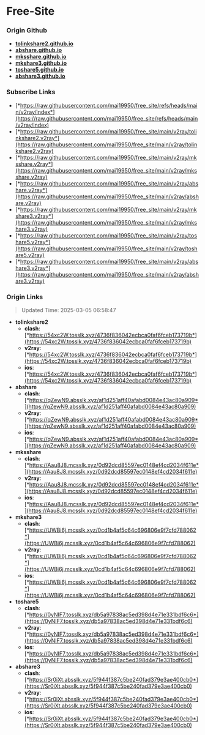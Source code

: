 # Free-Site

### Origin Github

- [**tolinkshare2.github.io**](https://github.com/tolinkshare2/tolinkshare2.github.io)
- [**abshare.github.io**](https://github.com/abshare/abshare.github.io)
- [**mksshare.github.io**](https://github.com/mksshare/mksshare.github.io)
- [**mkshare3.github.io**](https://github.com/mkshare3/mkshare3.github.io)
- [**toshare5.github.io**](https://github.com/toshare5/toshare5.github.io)
- [**abshare3.github.io**](https://github.com/abshare3/abshare3.github.io)

### Subscribe Links

- [*https://raw.githubusercontent.com/mai19950/free_site/refs/heads/main/v2ray/index*](https://raw.githubusercontent.com/mai19950/free_site/refs/heads/main/v2ray/index)
- [*https://raw.githubusercontent.com/mai19950/free_site/main/v2ray/tolinkshare2.v2ray*](https://raw.githubusercontent.com/mai19950/free_site/main/v2ray/tolinkshare2.v2ray)
- [*https://raw.githubusercontent.com/mai19950/free_site/main/v2ray/mksshare.v2ray*](https://raw.githubusercontent.com/mai19950/free_site/main/v2ray/mksshare.v2ray)
- [*https://raw.githubusercontent.com/mai19950/free_site/main/v2ray/abshare.v2ray*](https://raw.githubusercontent.com/mai19950/free_site/main/v2ray/abshare.v2ray)
- [*https://raw.githubusercontent.com/mai19950/free_site/main/v2ray/mkshare3.v2ray*](https://raw.githubusercontent.com/mai19950/free_site/main/v2ray/mkshare3.v2ray)
- [*https://raw.githubusercontent.com/mai19950/free_site/main/v2ray/toshare5.v2ray*](https://raw.githubusercontent.com/mai19950/free_site/main/v2ray/toshare5.v2ray)
- [*https://raw.githubusercontent.com/mai19950/free_site/main/v2ray/abshare3.v2ray*](https://raw.githubusercontent.com/mai19950/free_site/main/v2ray/abshare3.v2ray)

### Origin Links

> Updated Time: 2025-03-05 06:58:47

- **tolinkshare2**
  - **clash**: [*https://54xc2W.tosslk.xyz/4736f836042ecbca0faf6fceb173719b*](https://54xc2W.tosslk.xyz/4736f836042ecbca0faf6fceb173719b)
  - **v2ray**: [*https://54xc2W.tosslk.xyz/4736f836042ecbca0faf6fceb173719b*](https://54xc2W.tosslk.xyz/4736f836042ecbca0faf6fceb173719b)
  - **ios**: [*https://54xc2W.tosslk.xyz/4736f836042ecbca0faf6fceb173719b*](https://54xc2W.tosslk.xyz/4736f836042ecbca0faf6fceb173719b)
- **abshare**
  - **clash**: [*https://qZewN9.absslk.xyz/af1d251aff40afabd0084e43ac80a909*](https://qZewN9.absslk.xyz/af1d251aff40afabd0084e43ac80a909)
  - **v2ray**: [*https://qZewN9.absslk.xyz/af1d251aff40afabd0084e43ac80a909*](https://qZewN9.absslk.xyz/af1d251aff40afabd0084e43ac80a909)
  - **ios**: [*https://qZewN9.absslk.xyz/af1d251aff40afabd0084e43ac80a909*](https://qZewN9.absslk.xyz/af1d251aff40afabd0084e43ac80a909)
- **mksshare**
  - **clash**: [*https://Aau8J8.mcsslk.xyz/0d92dcd85597ec0148ef4cd2034f611e*](https://Aau8J8.mcsslk.xyz/0d92dcd85597ec0148ef4cd2034f611e)
  - **v2ray**: [*https://Aau8J8.mcsslk.xyz/0d92dcd85597ec0148ef4cd2034f611e*](https://Aau8J8.mcsslk.xyz/0d92dcd85597ec0148ef4cd2034f611e)
  - **ios**: [*https://Aau8J8.mcsslk.xyz/0d92dcd85597ec0148ef4cd2034f611e*](https://Aau8J8.mcsslk.xyz/0d92dcd85597ec0148ef4cd2034f611e)
- **mkshare3**
  - **clash**: [*https://UWBi6j.mcsslk.xyz/0cd1b4af5c64c696806e9f7cfd788062*](https://UWBi6j.mcsslk.xyz/0cd1b4af5c64c696806e9f7cfd788062)
  - **v2ray**: [*https://UWBi6j.mcsslk.xyz/0cd1b4af5c64c696806e9f7cfd788062*](https://UWBi6j.mcsslk.xyz/0cd1b4af5c64c696806e9f7cfd788062)
  - **ios**: [*https://UWBi6j.mcsslk.xyz/0cd1b4af5c64c696806e9f7cfd788062*](https://UWBi6j.mcsslk.xyz/0cd1b4af5c64c696806e9f7cfd788062)
- **toshare5**
  - **clash**: [*https://0yNIF7.tosslk.xyz/db5a97838ac5ed398d4e71e331bdf6c6*](https://0yNIF7.tosslk.xyz/db5a97838ac5ed398d4e71e331bdf6c6)
  - **v2ray**: [*https://0yNIF7.tosslk.xyz/db5a97838ac5ed398d4e71e331bdf6c6*](https://0yNIF7.tosslk.xyz/db5a97838ac5ed398d4e71e331bdf6c6)
  - **ios**: [*https://0yNIF7.tosslk.xyz/db5a97838ac5ed398d4e71e331bdf6c6*](https://0yNIF7.tosslk.xyz/db5a97838ac5ed398d4e71e331bdf6c6)
- **abshare3**
  - **clash**: [*https://Sr0iXt.absslk.xyz/5f944f387c5be240fad379e3ae400cb0*](https://Sr0iXt.absslk.xyz/5f944f387c5be240fad379e3ae400cb0)
  - **v2ray**: [*https://Sr0iXt.absslk.xyz/5f944f387c5be240fad379e3ae400cb0*](https://Sr0iXt.absslk.xyz/5f944f387c5be240fad379e3ae400cb0)
  - **ios**: [*https://Sr0iXt.absslk.xyz/5f944f387c5be240fad379e3ae400cb0*](https://Sr0iXt.absslk.xyz/5f944f387c5be240fad379e3ae400cb0)
